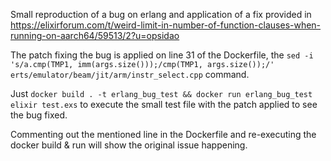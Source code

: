 Small reproduction of a bug on erlang and application of a fix provided in https://elixirforum.com/t/weird-limit-in-number-of-function-clauses-when-running-on-aarch64/59513/2?u=opsidao

The patch fixing the bug is applied on line 31 of the Dockerfile, the `sed -i 's/a.cmp(TMP1, imm(args.size()));/cmp(TMP1, args.size());/' erts/emulator/beam/jit/arm/instr_select.cpp` command.

Just `docker build . -t erlang_bug_test && docker run erlang_bug_test elixir test.exs` to execute the small test file with the patch applied to see the bug fixed.

Commenting out the mentioned line in the Dockerfile and re-executing the docker build & run will show the original issue happening.
